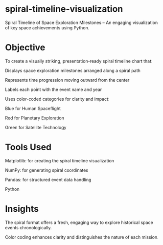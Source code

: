 # spiral-timeline-visualization
Spiral Timeline of Space Exploration Milestones – An engaging visualization of key space achievements using Python.

# Objective

To create a visually striking, presentation-ready spiral timeline chart that:

Displays space exploration milestones arranged along a spiral path

Represents time progression moving outward from the center

Labels each point with the event name and year

Uses color-coded categories for clarity and impact:

Blue for Human Spaceflight

Red for Planetary Exploration

Green for Satellite Technology


# Tools Used

Matplotlib: for creating the spiral timeline visualization

NumPy: for generating spiral coordinates

Pandas: for structured event data handling

Python


# Insights

The spiral format offers a fresh, engaging way to explore historical space events chronologically.

Color coding enhances clarity and distinguishes the nature of each mission.
